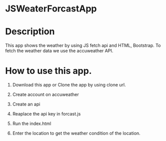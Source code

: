 # JSWeaterForcastApp

# Description
This app shows the weather by using JS fetch api and HTML, Bootstrap. To fetch the weather data we use the accuweather API.

# How to use this app.

1. Download this app or Clone the app by using clone url.

2. Create account on accuweather

3. Create an api

4. Reaplace the api key in forcast.js

5. Run the index.html

6. Enter the location to get the weather condition of the location.

